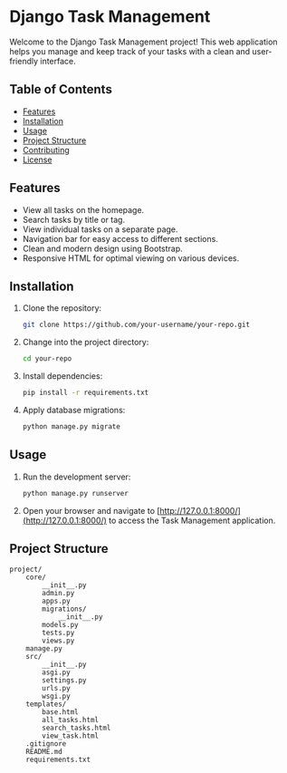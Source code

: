 # Django Task Management

Welcome to the Django Task Management project! This web application helps you manage and keep track of your tasks with a clean and user-friendly interface.

## Table of Contents

- [Features](#features)
- [Installation](#installation)
- [Usage](#usage)
- [Project Structure](#project-structure)
- [Contributing](#contributing)
- [License](#license)

## Features

- View all tasks on the homepage.
- Search tasks by title or tag.
- View individual tasks on a separate page.
- Navigation bar for easy access to different sections.
- Clean and modern design using Bootstrap.
- Responsive HTML for optimal viewing on various devices.

## Installation

1. Clone the repository:

    ```bash
    git clone https://github.com/your-username/your-repo.git
    ```

2. Change into the project directory:

    ```bash
    cd your-repo
    ```

3. Install dependencies:

    ```bash
    pip install -r requirements.txt
    ```

4. Apply database migrations:

    ```bash
    python manage.py migrate
    ```

## Usage

1. Run the development server:

    ```bash
    python manage.py runserver
    ```

2. Open your browser and navigate to [http://127.0.0.1:8000/](http://127.0.0.1:8000/) to access the Task Management application.

## Project Structure

```plaintext
project/
    core/
        __init__.py
        admin.py
        apps.py
        migrations/
            __init__.py
        models.py
        tests.py
        views.py
    manage.py
    src/
        __init__.py
        asgi.py
        settings.py
        urls.py
        wsgi.py
    templates/
        base.html
        all_tasks.html
        search_tasks.html
        view_task.html
    .gitignore
    README.md
    requirements.txt
